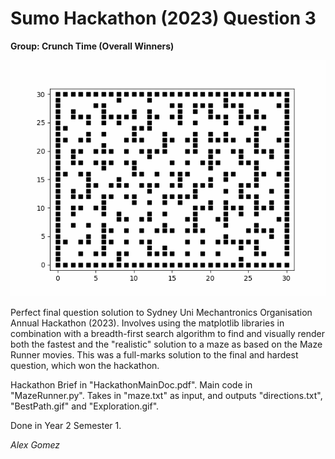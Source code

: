 # Sumo Hackathon (2023) Question 3
**Group: Crunch Time (Overall Winners)**

![](https://github.com/alex-gomex/SumoHackathon2023/blob/main/BestPath.gif)

Perfect final question solution to Sydney Uni Mechantronics Organisation Annual Hackathon (2023). 
Involves using the matplotlib libraries in combination with a breadth-first search algorithm to find and visually render both the fastest and the "realistic" solution to a maze as based on the Maze Runner movies. 
This was a full-marks solution to the final and hardest question, which won the hackathon.

Hackathon Brief in "HackathonMainDoc.pdf". Main code in "MazeRunner.py". Takes in "maze.txt" as input, and outputs "directions.txt", "BestPath.gif" and "Exploration.gif".

Done in Year 2 Semester 1.

_Alex Gomez_
